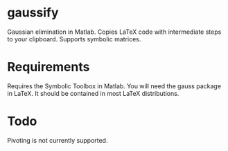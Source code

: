 # gaussify
Gaussian elimination in Matlab. Copies LaTeX code with intermediate steps to your clipboard. Supports symbolic matrices.
# Requirements
Requires the Symbolic Toolbox in Matlab. You will need the gauss package in LaTeX. It should be contained in most LaTeX distributions.
# Todo
Pivoting is not currently supported.
